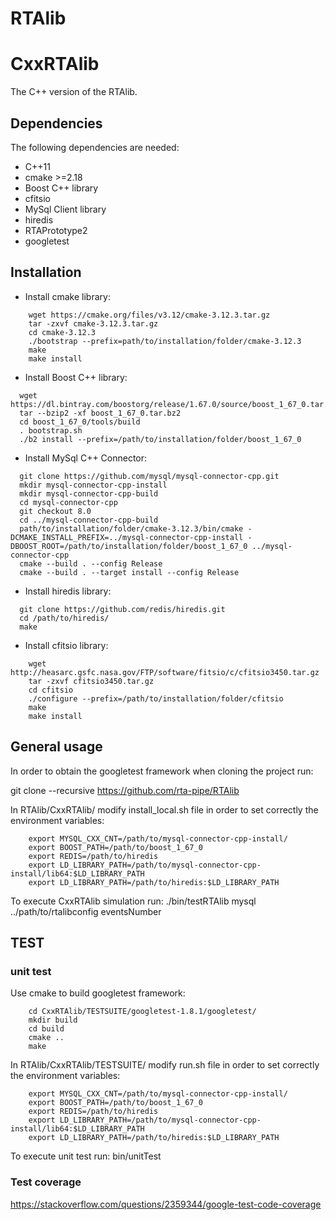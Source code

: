 # RTAlib

# CxxRTAlib
The C++ version of the RTAlib.

## Dependencies
The following dependencies are needed:
* C++11
* cmake >=2.18
* Boost C++ library
* cfitsio
* MySql Client library
* hiredis
* RTAPrototype2
* googletest

## Installation
* Install cmake library:
```
    wget https://cmake.org/files/v3.12/cmake-3.12.3.tar.gz
    tar -zxvf cmake-3.12.3.tar.gz
    cd cmake-3.12.3
    ./bootstrap --prefix=path/to/installation/folder/cmake-3.12.3
    make
    make install
```

* Install Boost C++ library:
```
  wget https://dl.bintray.com/boostorg/release/1.67.0/source/boost_1_67_0.tar.bz2
  tar --bzip2 -xf boost_1_67_0.tar.bz2
  cd boost_1_67_0/tools/build
  . bootstrap.sh
  ./b2 install --prefix=/path/to/installation/folder/boost_1_67_0
```

* Install MySql C++ Connector:
```
  git clone https://github.com/mysql/mysql-connector-cpp.git
  mkdir mysql-connector-cpp-install
  mkdir mysql-connector-cpp-build
  cd mysql-connector-cpp
  git checkout 8.0
  cd ../mysql-connector-cpp-build
  path/to/installation/folder/cmake-3.12.3/bin/cmake -DCMAKE_INSTALL_PREFIX=../mysql-connector-cpp-install -DBOOST_ROOT=/path/to/installation/folder/boost_1_67_0 ../mysql-connector-cpp
  cmake --build . --config Release
  cmake --build . --target install --config Release

```

* Install hiredis library:
```
  git clone https://github.com/redis/hiredis.git
  cd /path/to/hiredis/
  make
```

* Install cfitsio library:
```
    wget http://heasarc.gsfc.nasa.gov/FTP/software/fitsio/c/cfitsio3450.tar.gz
    tar -zxvf cfitsio3450.tar.gz
    cd cfitsio
    ./configure --prefix=/path/to/installation/folder/cfitsio
    make
    make install
```


## General usage
In order to obtain the googletest framework when cloning the project run:

git clone --recursive https://github.com/rta-pipe/RTAlib

In RTAlib/CxxRTAlib/ modify install_local.sh file in order to set correctly the environment variables:
```
    export MYSQL_CXX_CNT=/path/to/mysql-connector-cpp-install/
    export BOOST_PATH=/path/to/boost_1_67_0
    export REDIS=/path/to/hiredis
    export LD_LIBRARY_PATH=/path/to/mysql-connector-cpp-install/lib64:$LD_LIBRARY_PATH
    export LD_LIBRARY_PATH=/path/to/hiredis:$LD_LIBRARY_PATH
```

To execute CxxRTAlib simulation run:
./bin/testRTAlib  mysql ../path/to/rtalibconfig  eventsNumber

## TEST

### unit test
Use cmake to build googletest framework:
```
    cd CxxRTAlib/TESTSUITE/googletest-1.8.1/googletest/
    mkdir build
    cd build
    cmake ..
    make
```
In RTAlib/CxxRTAlib/TESTSUITE/ modify run.sh file in order to set correctly the environment variables:
```
    export MYSQL_CXX_CNT=/path/to/mysql-connector-cpp-install/
    export BOOST_PATH=/path/to/boost_1_67_0
    export REDIS=/path/to/hiredis
    export LD_LIBRARY_PATH=/path/to/mysql-connector-cpp-install/lib64:$LD_LIBRARY_PATH
    export LD_LIBRARY_PATH=/path/to/hiredis:$LD_LIBRARY_PATH
```
To execute unit test run: bin/unitTest

### Test coverage
https://stackoverflow.com/questions/2359344/google-test-code-coverage
